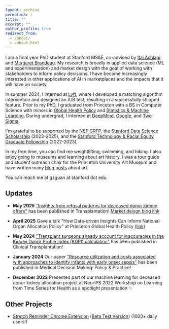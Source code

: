 ```yaml
---
layout: archive
permalink: /
title: ""
excerpt: ""
author_profile: true
redirect_from: 
  - /about/
  - /about.html
---
```

I am a final year PhD student at Stanford MS&E, co-advised by [Itai Ashlagi](https://web.stanford.edu/~iashlagi/) and [Margaret Brandeau](https://profiles.stanford.edu/margaret-brandeau). My research is broadly in applied data science (ML and experimentation) and market design with the goal of working with stakeholders to inform policy decisions. I have become increasingly interested in other applications of AI in marketplaces and the impacts that it will have on society.

In summer 2024, I interned at [Lyft](https://lyft.com/), where I developed a matching algorithm intervention and designed an A/B test, resulting in a successfully shipped feature. Prior to my PhD, I graduated from Princeton with a BS in Computer Science with minors in [Global Health Policy](https://globalhealth.princeton.edu/) and [Statistics & Machine Learning](https://csml.princeton.edu/). During undergrad, I interned at [DeepMind](https://deepmind.com/), [Google](https://google.com/), and [Two Sigma](https://www.twosigma.com).

I'm grateful to be supported by the [NSF GRFP](https://www.nsfgrfp.org/), the [Stanford Data Science Scholarship](https://datascience.stanford.edu/programs/stanford-data-science-scholars-program) (2023-2025), and the [Stanford Technology & Racial Equity Graduate Fellowship](https://ccsre.stanford.edu/programs/technology-racial-equity-graduate-fellowship) (2022-2023).

In my free time, you can find me weightlifting, swimming, and hiking. I also enjoy going to museums and learning about art history. I was a tour guide and student outreach chair for the Princeton University Art Museum and have written many [blog posts](https://puamsab.princeton.edu/?s=grace+guan) about art.

You can reach me at gzguan at stanford dot edu.



Updates
------

* **May 2025** ["Insights from refusal patterns for deceased donor kidney offers"](https://journals.lww.com/transplantjournal/fulltext/9900/insights_from_refusal_patterns_for_deceased_donor.1089.aspx) has been published in Transplantation! [Market deisgn blog link](https://marketdesigner.blogspot.com/2025/05/the-deceased-donor-waiting-list-for.html)

* **April 2025** Gave a talk "How Data-driven Insights Can Inform National Organ Allocation Policy" at Princeton Global Health Policy [(link)](https://globalhealth.princeton.edu/events/2025/how-data-driven-insights-can-inform-national-organ-allocation-policy)

* **May 2024** ["Transplant surgeons already account for inaccuracies in the Kidney Donor Profile Index (KDPI) calculation"](https://pubmed.ncbi.nlm.nih.gov/38690616/) has been published in Clinical Transplantation!

* **January 2024** Our paper ["Resource utilization and costs associated with approaches to identify infants with early onset sepsis"](https://www.ncbi.nlm.nih.gov/pmc/articles/PMC10826394/) has been published in Medical Decision Making: Policy & Practice!

* **December 2022** Presented part of our machine learning for deceased donor kidney allocation project at NeurIPS 2022 Workshop on Learning from Time Series for Health as a spotlight presentation ✨






Other Projects
------
* [Stretch Reminder Chrome Extension](http://guanzgrace.github.io/stretch) ([Beta Test Version](http://guanzgrace.github.io/stretch/beta)) (1000+ daily users!)
